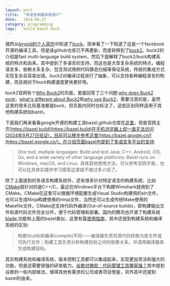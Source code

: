 ```yaml
---
layout: post
title:  "多语言构建系统简介"
date:   2024-09-27
category: programming
tags:   build bazel buck
---
```


偶然从[byvoid的个人简历](https://byvoid.com/en/resume/)中知道了[buck](https://github.com/facebook/buck)。简单看了一下知道了这是一个facebook开源的编译工具，但是该github仓库已不再更新，而是转移到了[buck2](https://github.com/facebook/buck2)。buck2的介绍是fast multi-language build system，然后下面解释了buck2/buck构建系统的特点和由来。其中提到了多语言的支持，而这也是大型复杂系统的特点，编程语言多，依赖关系复杂，包含测试用例代码静态扫描等保证系统，传统的集成方式实现复杂且容易出错。buck2对编译过程进行了抽象，可以支持各种编程语言的构建，而且相对于buck构建速度更快更好用。

buck2官网有个[Why Buck2](https://buck2.build/docs/about/why/)的页面，里面回答了三个问题:[why does Buck2 exist](https://buck2.build/docs/about/why/#why-does-buck2-exist)，[what's different about Buck2](https://buck2.build/docs/about/why/#whats-different-about-buck2)和[why use Buck2](https://buck2.build/docs/about/why/#why-use-buck2)，需要注意的是，虽然这里的很多比较基准都是buck，但页面内同时也标注了，这些区别同样适用于其他构建系统如bazel。

下面我们再来看看google开源的构建工具bazel,github仓库在[这里](https://github.com/bazelbuild/bazel)，但是官网主页[https://bazel.build](https://bazel.build)在手机浏览器上却一直无法访问(2024年9月27日验证)，目前可以移步参考这里[https://bazel.google.cn/](https://bazel.google.cn/)。在介绍页面bazel也提到了多语言多平台的支持:
> One tool, multiple languages: Build and test Java, C++, Android, iOS, Go, and a wide variety of other language platforms. Bazel runs on Windows, macOS, and Linux.
具体其他使用方法，可以参考官网手册，也可以在具体实践中学习摸索这里就不做过多介绍了。

除了上面提到的多语言构建系统外，还有很多针对特定语言的构建系统，比如[CMake](https://cmake.org/)就针对的是C++/C，最近在Windows平台下构建Wireshark就用到了CMake。CMake在这里可以根据环境配置生成Visual Studio构建用的sln文件，也可以生成Ninja构建使用的ninja文件，当然还可以生成传统Make使用的Makefile文件。CMake还支持代码外编译(Out-of-source builds)，即构建输出文件和源代码文件完全分开，便于代码管理和部署。国内的腾讯也开源了构建系统[blade](https://github.com/chen3feng/blade-build),功能和上面的bazel类似，这里有篇[使用指南](https://zzy979.github.io/posts/blade-build-tool/)，其中还提到构建系统和编译系统的区别:
> 构建(build)和编译(compile)不同——编译器负责将源代码转换为库文件或可执行文件；构建工具负责分析构建目标之间的依赖关系，并调用编译器来生成构建目标。

其实构建系统和编译系统，版本控制工具都可以集成起来，实现更加灵活和强大的功能，但是这需要很强的研发能力。[谷歌对微软：代码管理工具哪家强？](https://mp.weixin.qq.com/s/ckrH72rBp7_GT1UlfQsUaw)其中提到谷歌的一些内部做法，值得其他有需求的公司或者项目借鉴，另外其中还提到bazel的由来。